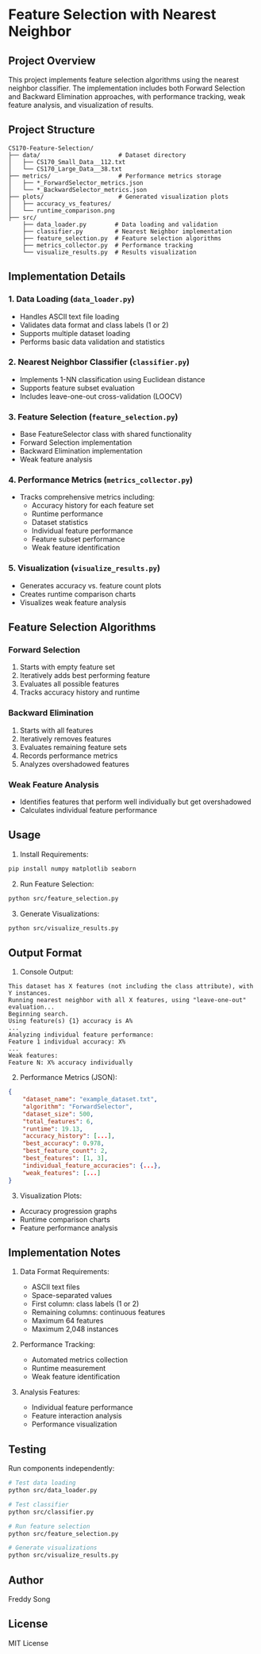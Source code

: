 # Feature Selection with Nearest Neighbor

## Project Overview
This project implements feature selection algorithms using the nearest neighbor classifier. The implementation includes both Forward Selection and Backward Elimination approaches, with performance tracking, weak feature analysis, and visualization of results.

## Project Structure
```
CS170-Feature-Selection/
├── data/                      # Dataset directory
│   ├── CS170_Small_Data__112.txt
│   └── CS170_Large_Data__38.txt
├── metrics/                   # Performance metrics storage
│   ├── *_ForwardSelector_metrics.json
│   └── *_BackwardSelector_metrics.json
├── plots/                     # Generated visualization plots
│   ├── accuracy_vs_features/
│   └── runtime_comparison.png
├── src/                      
    ├── data_loader.py        # Data loading and validation
    ├── classifier.py         # Nearest Neighbor implementation
    ├── feature_selection.py  # Feature selection algorithms
    ├── metrics_collector.py  # Performance tracking
    └── visualize_results.py  # Results visualization
```

## Implementation Details

### 1. Data Loading (`data_loader.py`)
- Handles ASCII text file loading
- Validates data format and class labels (1 or 2)
- Supports multiple dataset loading
- Performs basic data validation and statistics

### 2. Nearest Neighbor Classifier (`classifier.py`)
- Implements 1-NN classification using Euclidean distance
- Supports feature subset evaluation
- Includes leave-one-out cross-validation (LOOCV)

### 3. Feature Selection (`feature_selection.py`)
- Base FeatureSelector class with shared functionality
- Forward Selection implementation
- Backward Elimination implementation
- Weak feature analysis

### 4. Performance Metrics (`metrics_collector.py`)
- Tracks comprehensive metrics including:
  - Accuracy history for each feature set
  - Runtime performance
  - Dataset statistics
  - Individual feature performance
  - Feature subset performance
  - Weak feature identification

### 5. Visualization (`visualize_results.py`)
- Generates accuracy vs. feature count plots
- Creates runtime comparison charts
- Visualizes weak feature analysis

## Feature Selection Algorithms

### Forward Selection
1. Starts with empty feature set
2. Iteratively adds best performing feature
3. Evaluates all possible features
4. Tracks accuracy history and runtime

### Backward Elimination
1. Starts with all features
2. Iteratively removes features
3. Evaluates remaining feature sets
4. Records performance metrics
5. Analyzes overshadowed features

### Weak Feature Analysis
- Identifies features that perform well individually but get overshadowed
- Calculates individual feature performance

## Usage

1. Install Requirements:
```bash
pip install numpy matplotlib seaborn
```

2. Run Feature Selection:
```bash
python src/feature_selection.py
```

3. Generate Visualizations:
```bash
python src/visualize_results.py
```

## Output Format

1. Console Output:
```
This dataset has X features (not including the class attribute), with Y instances.
Running nearest neighbor with all X features, using "leave-one-out" evaluation...
Beginning search.
Using feature(s) {1} accuracy is A%
...
Analyzing individual feature performance:
Feature 1 individual accuracy: X%
...
Weak features:
Feature N: X% accuracy individually
```

2. Performance Metrics (JSON):
```json
{
    "dataset_name": "example_dataset.txt",
    "algorithm": "ForwardSelector",
    "dataset_size": 500,
    "total_features": 6,
    "runtime": 19.13,
    "accuracy_history": [...],
    "best_accuracy": 0.978,
    "best_feature_count": 2,
    "best_features": [1, 3],
    "individual_feature_accuracies": {...},
    "weak_features": [...]
}
```

3. Visualization Plots:
- Accuracy progression graphs
- Runtime comparison charts
- Feature performance analysis

## Implementation Notes

1. Data Format Requirements:
   - ASCII text files
   - Space-separated values
   - First column: class labels (1 or 2)
   - Remaining columns: continuous features
   - Maximum 64 features
   - Maximum 2,048 instances

2. Performance Tracking:
   - Automated metrics collection
   - Runtime measurement
   - Weak feature identification

3. Analysis Features:
   - Individual feature performance
   - Feature interaction analysis
   - Performance visualization

## Testing

Run components independently:
```bash
# Test data loading
python src/data_loader.py

# Test classifier
python src/classifier.py

# Run feature selection
python src/feature_selection.py

# Generate visualizations
python src/visualize_results.py
```

## Author
Freddy Song

## License
MIT License